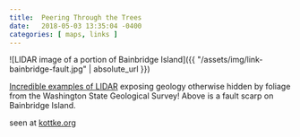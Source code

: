 ```yaml
---
title:  Peering Through the Trees
date:   2018-05-03 13:35:04 -0400
categories: [ maps, links ]
---
```


![LIDAR image of a portion of Bainbridge Island]({{ "/assets/img/link-bainbridge-fault.jpg" | absolute_url }})

[Incredible examples of LIDAR](https://wadnr.maps.arcgis.com/apps/Cascade/index.html?appid=36b4887370d141fcbb35392f996c82d9) exposing geology otherwise hidden by foliage from the Washington State Geological Survey! Above is a fault scarp on Bainbridge Island.

seen at [kottke.org](https://kottke.org/17/12/whats-under-the-trees-lidar-exposes-the-hidden-landscapes-of-forested-areas)